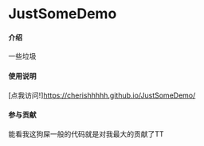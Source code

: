 # JustSomeDemo

#### 介绍
一些垃圾

#### 使用说明

[点我访问!]https://cherishhhhh.github.io/JustSomeDemo/

#### 参与贡献

能看我这狗屎一般的代码就是对我最大的贡献了TT
